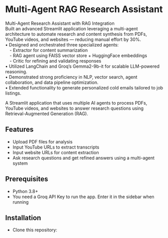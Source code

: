 # Multi-Agent RAG Research Assistant

Multi-Agent Research Assistant with RAG Integration <br>
Built an advanced Streamlit application leveraging a multi-agent architecture to automate research and content synthesis from PDFs, YouTube videos, and websites — reducing manual effort by 30%. <br>
  • Designed and orchestrated three specialized agents:<br>
   - Extractor for content summarization <br>
   - RAG agent using FAISS vector store + HuggingFace embeddings <br>
   - Critic for refining and validating responses <br>
  • Utilized LangChain and Groq’s Gemma2-9b-it for scalable LLM-powered reasoning. <br>
  • Demonstrated strong proficiency in NLP, vector search, agent collaboration, and data pipeline optimization. <br>
  • Extended functionality to generate personalized cold emails tailored to job listings. <br>

A Streamlit application that uses multiple AI agents to process PDFs, YouTube videos, and websites to answer research questions using Retrieval-Augmented Generation (RAG). <br>

## Features
- Upload PDF files for analysis
- Input YouTube URLs to extract transcripts
- Input website URLs for content extraction
- Ask research questions and get refined answers using a multi-agent system

## Prerequisites
- Python 3.8+
- You need a Groq API Key to run the app. Enter it in the sidebar when running

## Installation
- Clone this repository:

